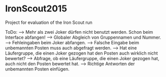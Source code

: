 IronScout2015
=============

Project for evaluation of the Iron Scout run

ToDo:
--> Mehr als zwei Joker dürfen nicht benutzt werden. Schon beim Interface abfangen!
--> Globaler Abgleich von Gruppennamen und Nummer.
--> Fehleingaben beim Joker abfangen.
--> Falsche Eingabe beim unbemannten Posten muss auch abgefragt werden.
--> Hat eine Läufergruppe, die einen Joker gezogen hat den Posten auch wirklich nicht bewertet?
--> Abfrage, ob eine Läufergruppe, die einen Joker gezogen hat, auch nicht den Posten bewertet hat.
--> Richtige Antworten der unbemannten Posten einfügen.

